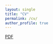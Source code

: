 ```yaml
---
layout: single
title: "CV"
permalink: /cv/
author_profile: true
---
```

[PDF](http://weiliangliu-nus.github.io/files/WeiliangLiu_CV.pdf)